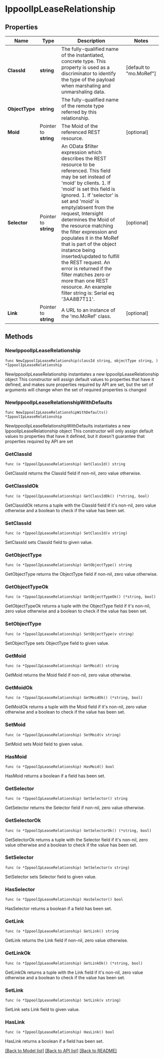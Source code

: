 # IppoolIpLeaseRelationship

## Properties

Name | Type | Description | Notes
------------ | ------------- | ------------- | -------------
**ClassId** | **string** | The fully-qualified name of the instantiated, concrete type. This property is used as a discriminator to identify the type of the payload when marshaling and unmarshaling data. | [default to "mo.MoRef"]
**ObjectType** | **string** | The fully-qualified name of the remote type referred by this relationship. | 
**Moid** | Pointer to **string** | The Moid of the referenced REST resource. | [optional] 
**Selector** | Pointer to **string** | An OData $filter expression which describes the REST resource to be referenced. This field may be set instead of &#39;moid&#39; by clients. 1. If &#39;moid&#39; is set this field is ignored. 1. If &#39;selector&#39; is set and &#39;moid&#39; is empty/absent from the request, Intersight determines the Moid of the resource matching the filter expression and populates it in the MoRef that is part of the object instance being inserted/updated to fulfill the REST request. An error is returned if the filter matches zero or more than one REST resource. An example filter string is: Serial eq &#39;3AA8B7T11&#39;. | [optional] 
**Link** | Pointer to **string** | A URL to an instance of the &#39;mo.MoRef&#39; class. | [optional] 

## Methods

### NewIppoolIpLeaseRelationship

`func NewIppoolIpLeaseRelationship(classId string, objectType string, ) *IppoolIpLeaseRelationship`

NewIppoolIpLeaseRelationship instantiates a new IppoolIpLeaseRelationship object
This constructor will assign default values to properties that have it defined,
and makes sure properties required by API are set, but the set of arguments
will change when the set of required properties is changed

### NewIppoolIpLeaseRelationshipWithDefaults

`func NewIppoolIpLeaseRelationshipWithDefaults() *IppoolIpLeaseRelationship`

NewIppoolIpLeaseRelationshipWithDefaults instantiates a new IppoolIpLeaseRelationship object
This constructor will only assign default values to properties that have it defined,
but it doesn't guarantee that properties required by API are set

### GetClassId

`func (o *IppoolIpLeaseRelationship) GetClassId() string`

GetClassId returns the ClassId field if non-nil, zero value otherwise.

### GetClassIdOk

`func (o *IppoolIpLeaseRelationship) GetClassIdOk() (*string, bool)`

GetClassIdOk returns a tuple with the ClassId field if it's non-nil, zero value otherwise
and a boolean to check if the value has been set.

### SetClassId

`func (o *IppoolIpLeaseRelationship) SetClassId(v string)`

SetClassId sets ClassId field to given value.


### GetObjectType

`func (o *IppoolIpLeaseRelationship) GetObjectType() string`

GetObjectType returns the ObjectType field if non-nil, zero value otherwise.

### GetObjectTypeOk

`func (o *IppoolIpLeaseRelationship) GetObjectTypeOk() (*string, bool)`

GetObjectTypeOk returns a tuple with the ObjectType field if it's non-nil, zero value otherwise
and a boolean to check if the value has been set.

### SetObjectType

`func (o *IppoolIpLeaseRelationship) SetObjectType(v string)`

SetObjectType sets ObjectType field to given value.


### GetMoid

`func (o *IppoolIpLeaseRelationship) GetMoid() string`

GetMoid returns the Moid field if non-nil, zero value otherwise.

### GetMoidOk

`func (o *IppoolIpLeaseRelationship) GetMoidOk() (*string, bool)`

GetMoidOk returns a tuple with the Moid field if it's non-nil, zero value otherwise
and a boolean to check if the value has been set.

### SetMoid

`func (o *IppoolIpLeaseRelationship) SetMoid(v string)`

SetMoid sets Moid field to given value.

### HasMoid

`func (o *IppoolIpLeaseRelationship) HasMoid() bool`

HasMoid returns a boolean if a field has been set.

### GetSelector

`func (o *IppoolIpLeaseRelationship) GetSelector() string`

GetSelector returns the Selector field if non-nil, zero value otherwise.

### GetSelectorOk

`func (o *IppoolIpLeaseRelationship) GetSelectorOk() (*string, bool)`

GetSelectorOk returns a tuple with the Selector field if it's non-nil, zero value otherwise
and a boolean to check if the value has been set.

### SetSelector

`func (o *IppoolIpLeaseRelationship) SetSelector(v string)`

SetSelector sets Selector field to given value.

### HasSelector

`func (o *IppoolIpLeaseRelationship) HasSelector() bool`

HasSelector returns a boolean if a field has been set.

### GetLink

`func (o *IppoolIpLeaseRelationship) GetLink() string`

GetLink returns the Link field if non-nil, zero value otherwise.

### GetLinkOk

`func (o *IppoolIpLeaseRelationship) GetLinkOk() (*string, bool)`

GetLinkOk returns a tuple with the Link field if it's non-nil, zero value otherwise
and a boolean to check if the value has been set.

### SetLink

`func (o *IppoolIpLeaseRelationship) SetLink(v string)`

SetLink sets Link field to given value.

### HasLink

`func (o *IppoolIpLeaseRelationship) HasLink() bool`

HasLink returns a boolean if a field has been set.


[[Back to Model list]](../README.md#documentation-for-models) [[Back to API list]](../README.md#documentation-for-api-endpoints) [[Back to README]](../README.md)



